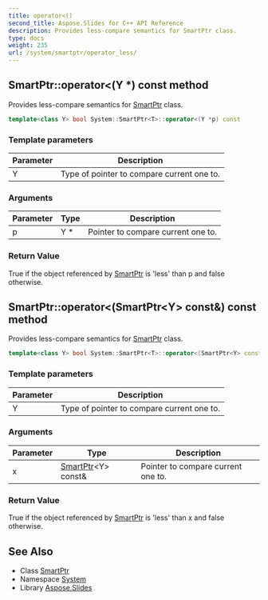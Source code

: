```yaml
---
title: operator<()
second_title: Aspose.Slides for C++ API Reference
description: Provides less-compare semantics for SmartPtr class.
type: docs
weight: 235
url: /system/smartptr/operator_less/
---
```

## SmartPtr::operator<(Y *) const method


Provides less-compare semantics for [SmartPtr](../) class.

```cpp
template<class Y> bool System::SmartPtr<T>::operator<(Y *p) const
```


### Template parameters

| Parameter | Description |
| --- | --- |
| Y | Type of pointer to compare current one to. |

### Arguments

| Parameter | Type | Description |
| --- | --- | --- |
| p | Y * | Pointer to compare current one to. |

### Return Value

True if the object referenced by [SmartPtr](../) is 'less' than p and false otherwise.

## SmartPtr::operator<(SmartPtr\<Y\> const\&) const method


Provides less-compare semantics for [SmartPtr](../) class.

```cpp
template<class Y> bool System::SmartPtr<T>::operator<(SmartPtr<Y> const &x) const
```


### Template parameters

| Parameter | Description |
| --- | --- |
| Y | Type of pointer to compare current one to. |

### Arguments

| Parameter | Type | Description |
| --- | --- | --- |
| x | [SmartPtr](../)\<Y\> const\& | Pointer to compare current one to. |

### Return Value

True if the object referenced by [SmartPtr](../) is 'less' than x and false otherwise.

## See Also

* Class [SmartPtr](../)
* Namespace [System](../../)
* Library [Aspose.Slides](../../../)